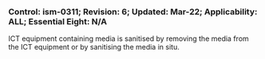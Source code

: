 ### Control: ism-0311; Revision: 6; Updated: Mar-22; Applicability: ALL; Essential Eight: N/A
<p>ICT equipment containing media is sanitised by removing the media from the ICT equipment or by sanitising the media in situ.</p>